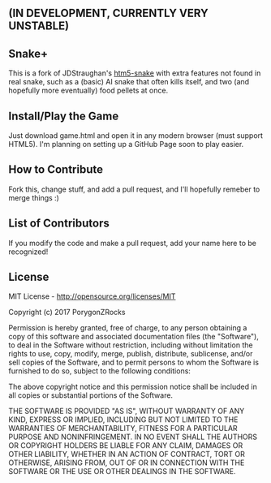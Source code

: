 ## (IN DEVELOPMENT, CURRENTLY VERY UNSTABLE)

## Snake+

This is a fork of JDStraughan's [htm5-snake](https://github.com/JDStraughan/html5-snake) with extra features not found in real snake, such as a (basic) AI snake that often kills itself, and two (and hopefully more eventually) food pellets at once. 

## Install/Play the Game

Just download game.html and open it in any modern browser (must support HTML5).
I'm planning on setting up a GitHub Page soon to play easier.

## How to Contribute

Fork this, change stuff, and add a pull request, and I'll hopefully remeber to merge things :)

## List of Contributors

If you modify the code and make a pull request, add your name here to be recognized!

## License

MIT License - http://opensource.org/licenses/MIT

Copyright (c) 2017 PorygonZRocks

Permission is hereby granted, free of charge, to any person obtaining a copy of this software and associated documentation files (the "Software"), to deal in the Software without restriction, including without limitation the rights to use, copy, modify, merge, publish, distribute, sublicense, and/or sell copies of the Software, and to permit persons to whom the Software is furnished to do so, subject to the following conditions:

The above copyright notice and this permission notice shall be included in all copies or substantial portions of the Software.

THE SOFTWARE IS PROVIDED "AS IS", WITHOUT WARRANTY OF ANY KIND, EXPRESS OR IMPLIED, INCLUDING BUT NOT LIMITED TO THE WARRANTIES OF MERCHANTABILITY, FITNESS FOR A PARTICULAR PURPOSE AND NONINFRINGEMENT. IN NO EVENT SHALL THE AUTHORS OR COPYRIGHT HOLDERS BE LIABLE FOR ANY CLAIM, DAMAGES OR OTHER LIABILITY, WHETHER IN AN ACTION OF CONTRACT, TORT OR OTHERWISE, ARISING FROM, OUT OF OR IN CONNECTION WITH THE SOFTWARE OR THE USE OR OTHER DEALINGS IN THE SOFTWARE.
